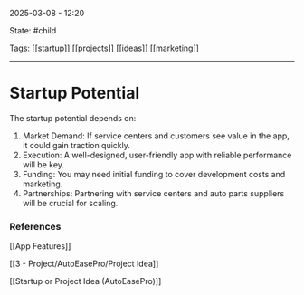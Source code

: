 2025-03-08 - 12:20

State: #child 

Tags: [[startup]] [[projects]] [[ideas]] [[marketing]]
_____
# Startup Potential

The startup potential depends on:

1. Market Demand: If service centers and customers see value in the app, it could gain traction quickly.
2. Execution: A well-designed, user-friendly app with reliable performance will be key.
3. Funding: You may need initial funding to cover development costs and marketing.
4. Partnerships: Partnering with service centers and auto parts suppliers will be crucial for scaling.

### References

[[App Features]]

[[3 - Project/AutoEasePro/Project Idea]]

[[Startup or Project Idea (AutoEasePro)]]